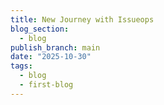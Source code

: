 ```yaml
---
title: New Journey with Issueops
blog_section:
  - blog
publish_branch: main
date: "2025-10-30"
tags:
  - blog
  - first-blog
---
```



